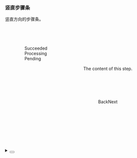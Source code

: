 ### 竖直步骤条

竖直方向的步骤条。

<div class="cell-demo vp-raw">
  <div class="frame-bg">
    <div class="frame-body">
      <div class="frame-aside">
        <yc-steps
          :current="current"
          direction="vertical">
          <yc-step>Succeeded</yc-step>
          <yc-step>Processing</yc-step>
          <yc-step>Pending</yc-step>
        </yc-steps>
      </div>
      <div class="frame-main">
        <div class="main-content">The content of this step.</div>
        <div class="main-bottom">
          <yc-button
            :disabled="current === 1"
            @click="onPrev">
            <icon-left />
            Back
          </yc-button>
          <yc-button
            :disabled="current === 3"
            @click="onNext">
            Next
            <icon-right />
          </yc-button>
        </div>
      </div>
    </div>
  </div>
</div>

<script setup>
import { ref } from 'vue';
const current = ref(1);
const onPrev = () => {
  current.value = Math.max(1, current.value - 1);
};
const onNext = () => {
  current.value = Math.min(3, current.value + 1);
};
</script>

<style scoped lang="less">
.frame-bg {
  max-width: 780px;
  padding: 40px;
  background: var(--color-fill-2);
}

.frame-body {
  display: flex;
  background: var(--color-bg-2);
}

.frame-aside {
  padding: 24px;
  height: 272px;
  border-right: 1px solid var(--color-border);
}

.frame-main {
  width: 100%;
}

.main-content {
  text-align: center;
  line-height: 200px;
}

.main-bottom {
  display: flex;
  justify-content: center;

  button {
    margin: 0 20px;
  }
}
</style>

<details>
<summary>
 <button class="code-btn"  >
    <icon-code />
 </button>
</summary>

```vue
<template>
  <div class="frame-bg">
    <div class="frame-body">
      <div class="frame-aside">
        <yc-steps
          :current="current"
          direction="vertical">
          <yc-step>Succeeded</yc-step>
          <yc-step>Processing</yc-step>
          <yc-step>Pending</yc-step>
        </yc-steps>
      </div>
      <div class="frame-main">
        <div class="main-content">The content of this step.</div>
        <div class="main-bottom">
          <yc-button
            :disabled="current === 1"
            @click="onPrev">
            <icon-left />
            Back
          </yc-button>
          <yc-button
            :disabled="current === 3"
            @click="onNext">
            Next
            <icon-right />
          </yc-button>
        </div>
      </div>
    </div>
  </div>
</template>

<script setup>
import { ref } from 'vue';
const current = ref(1);
const onPrev = () => {
  current.value = Math.max(1, current.value - 1);
};
const onNext = () => {
  current.value = Math.min(3, current.value + 1);
};
</script>

<style scoped lang="less">
.frame-bg {
  max-width: 780px;
  padding: 40px;
  background: var(--color-fill-2);
}

.frame-body {
  display: flex;
  background: var(--color-bg-2);
}

.frame-aside {
  padding: 24px;
  height: 272px;
  border-right: 1px solid var(--color-border);
}

.frame-main {
  width: 100%;
}

.main-content {
  text-align: center;
  line-height: 200px;
}

.main-bottom {
  display: flex;
  justify-content: center;

  button {
    margin: 0 20px;
  }
}
</style>
```

</details>
